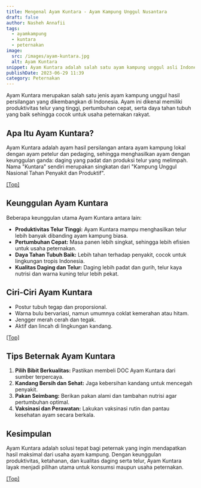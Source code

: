 ```yaml
---
title: Mengenal Ayam Kuntara - Ayam Kampung Unggul Nusantara
draft: false
author: Nasheh Annafii
tags:
  - ayamkampung
  - kuntara
  - peternakan
image:
  src: /images/ayam-kuntara.jpg
  alt: Ayam Kuntara
snippet: Ayam Kuntara adalah salah satu ayam kampung unggul asli Indonesia yang terkenal dengan produktivitas dan ketahanannya. Simak penjelasan lengkap tentang keunggulan, ciri, dan tips beternak Ayam Kuntara.
publishDate: 2023-06-29 11:39
category: Peternakan
---
```


Ayam Kuntara merupakan salah satu jenis ayam kampung unggul hasil persilangan yang dikembangkan di Indonesia. Ayam ini dikenal memiliki produktivitas telur yang tinggi, pertumbuhan cepat, serta daya tahan tubuh yang baik sehingga cocok untuk usaha peternakan rakyat.

## Apa Itu Ayam Kuntara?

Ayam Kuntara adalah ayam hasil persilangan antara ayam kampung lokal dengan ayam petelur dan pedaging, sehingga menghasilkan ayam dengan keunggulan ganda: daging yang padat dan produksi telur yang melimpah. Nama "Kuntara" sendiri merupakan singkatan dari "Kampung Unggul Nasional Tahan Penyakit dan Produktif".

<a href="#top">[Top]</a>

## Keunggulan Ayam Kuntara

Beberapa keunggulan utama Ayam Kuntara antara lain:

- **Produktivitas Telur Tinggi:** Ayam Kuntara mampu menghasilkan telur lebih banyak dibanding ayam kampung biasa.
- **Pertumbuhan Cepat:** Masa panen lebih singkat, sehingga lebih efisien untuk usaha peternakan.
- **Daya Tahan Tubuh Baik:** Lebih tahan terhadap penyakit, cocok untuk lingkungan tropis Indonesia.
- **Kualitas Daging dan Telur:** Daging lebih padat dan gurih, telur kaya nutrisi dan warna kuning telur lebih pekat.

## Ciri-Ciri Ayam Kuntara

- Postur tubuh tegap dan proporsional.
- Warna bulu bervariasi, namun umumnya coklat kemerahan atau hitam.
- Jengger merah cerah dan tegak.
- Aktif dan lincah di lingkungan kandang.

<a href="#top">[Top]</a>

## Tips Beternak Ayam Kuntara

1. **Pilih Bibit Berkualitas:** Pastikan membeli DOC Ayam Kuntara dari sumber terpercaya.
2. **Kandang Bersih dan Sehat:** Jaga kebersihan kandang untuk mencegah penyakit.
3. **Pakan Seimbang:** Berikan pakan alami dan tambahan nutrisi agar pertumbuhan optimal.
4. **Vaksinasi dan Perawatan:** Lakukan vaksinasi rutin dan pantau kesehatan ayam secara berkala.

## Kesimpulan

Ayam Kuntara adalah solusi tepat bagi peternak yang ingin mendapatkan hasil maksimal dari usaha ayam kampung. Dengan keunggulan produktivitas, ketahanan, dan kualitas daging serta telur, Ayam Kuntara layak menjadi pilihan utama untuk konsumsi maupun usaha peternakan.

<a href="#top">[Top]</a>